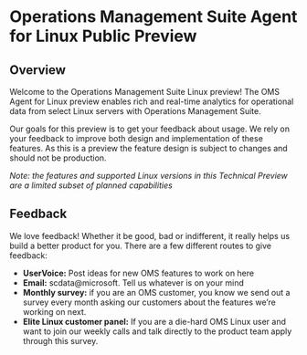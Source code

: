 # Operations Management Suite Agent for Linux Public Preview
## Overview
Welcome to the Operations Management Suite Linux preview! The OMS Agent for Linux preview enables rich and real-time analytics for operational data from select Linux servers with Operations Management Suite.

Our goals for this preview is to get your feedback about usage. We rely on your feedback to improve both design and implementation of these features. As this is a preview the feature design is subject to changes and should not be production.

*Note: the features and supported Linux versions in this Technical Preview are a limited subset of planned capabilities*

## Feedback

We love feedback!  Whether it be good, bad or indifferent, it really helps us build a better product for you.  There are a few different routes to give feedback:

* **UserVoice:** Post ideas for new OMS features to work on here
* **Email:** scdata@microsoft.  Tell us whatever is on your mind
* **Monthly survey:** if you are an OMS customer, you know we send out a survey every month asking our customers about the features we’re working on next.  
* **Elite Linux customer panel:** If you are a die-hard OMS Linux user and want to join our weekly calls and talk directly to the product team apply through this survey.
